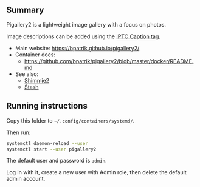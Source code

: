 ## Summary

Pigallery2 is a lightweight image gallery with a focus on photos.

Image descriptions can be added using the [IPTC Caption tag](https://www.iptc.org/std/photometadata/documentation/userguide/#_descriptioncaption).

* Main website: https://bpatrik.github.io/pigallery2/
* Container docs:
  * https://github.com/bpatrik/pigallery2/blob/master/docker/README.md
* See also:
  * [Shimmie2](../shimmie2)
  * [Stash](../stash)

## Running instructions

Copy this folder to `~/.config/containers/systemd/`.

Then run:

```bash
systemctl daemon-reload --user
systemctl start --user pigallery2
```

The default user and password is `admin`.

Log in with it, create a new user with Admin role, then delete the default admin account.
